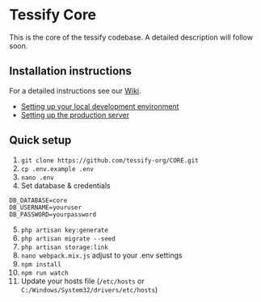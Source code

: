 # Tessify Core

This is the core of the tessify codebase. A detailed description will follow soon.

## Installation instructions

For a detailed instructions see our [Wiki](https://github.com/tessify-org/CORE/wiki).

- [Setting up your local development environment](https://github.com/tessify-org/CORE/wiki/Development-Setup)
- [Setting up the production server](https://github.com/tessify-org/CORE/wiki/Server-Setup)

## Quick setup

1. ```git clone https://github.com/tessify-org/CORE.git```
2. ```cp .env.example .env```
3. ```nano .env```
4. Set database & credentials
```
DB_DATABASE=core
DB_USERNAME=youruser
DB_PASSWORD=yourpassword
```
5. ```php artisan key:generate```
6. ```php artisan migrate --seed```
7. ```php artisan storage:link```
8. ```nano webpack.mix.js``` adjust to your .env settings
9. ```npm install```
10. ```npm run watch```
11. Update your hosts file (```/etc/hosts``` or ```C:/Windows/System32/drivers/etc/hosts```)